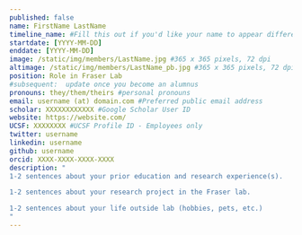 ```yaml
---
published: false
name: FirstName LastName
timeline_name: #Fill this out if you'd like your name to appear differently on the Timeline.
startdate: [YYYY-MM-DD]
enddate: [YYYY-MM-DD]
image: /static/img/members/LastName.jpg #365 x 365 pixels, 72 dpi
altimage: /static/img/members/LastName_pb.jpg #365 x 365 pixels, 72 dpi
position: Role in Fraser Lab
#subsequent:  update once you become an alumnus
pronouns: they/them/theirs #personal pronouns
email: username (at) domain.com #Preferred public email address
scholar: XXXXXXXXXXXX #Google Scholar User ID
website: https://website.com/
UCSF: XXXXXXXX #UCSF Profile ID - Employees only
twitter: username
linkedin: username
github: username
orcid: XXXX-XXXX-XXXX-XXXX
description: "
1-2 sentences about your prior education and research experience(s).

1-2 sentences about your research project in the Fraser lab.

1-2 sentences about your life outside lab (hobbies, pets, etc.)
"
---
```

